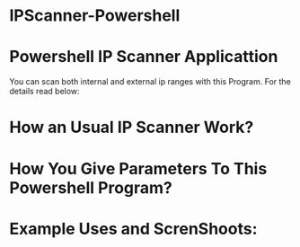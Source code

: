 # IPScanner-Powershell

# Powershell IP Scanner Applicattion

You can scan both internal and external ip ranges with this Program. For the details read below:

# How an Usual IP Scanner Work?



# How You Give Parameters To This Powershell Program?





# Example Uses and ScrenShoots:





